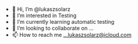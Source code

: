 - 👋 Hi, I’m @lukaszsolarz
- 👀 I’m interested in Testing
- 🌱 I’m currently learning automatic testing
- 💞️ I’m looking to collaborate on ...
- 📫 How to reach me ...lukaszsolarz@icloud.com

<!---
lukaszsolarz/lukaszsolarz is a ✨ special ✨ repository because its `README.md` (this file) appears on your GitHub profile.
You can click the Preview link to take a look at your changes.
--->
